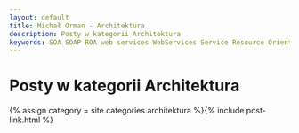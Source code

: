 ```yaml
---
layout: default
title: Michał Orman - Architektura
description: Posty w kategorii Architektura
keywords: SOA SOAP ROA web services WebServices Service Resource Oriented Architecture RSS Atom
---
```

# Posty w kategorii Architektura
{% assign category = site.categories.architektura %}{% include post-link.html %}